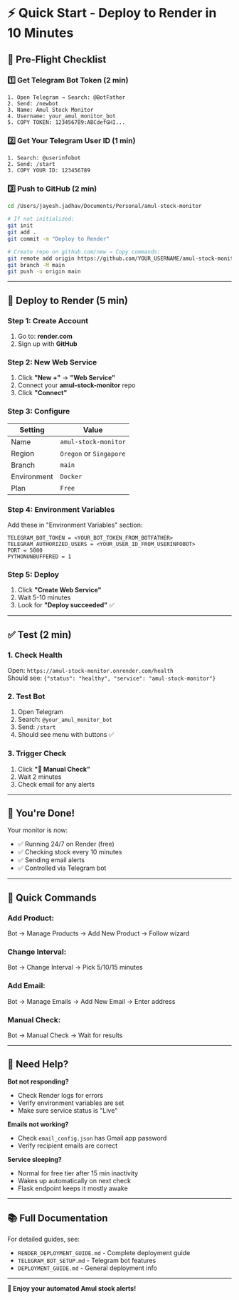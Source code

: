 # ⚡ Quick Start - Deploy to Render in 10 Minutes

## 📝 **Pre-Flight Checklist**

### **1️⃣ Get Telegram Bot Token (2 min)**
```
1. Open Telegram → Search: @BotFather
2. Send: /newbot
3. Name: Amul Stock Monitor
4. Username: your_amul_monitor_bot
5. COPY TOKEN: 123456789:ABCdefGHI...
```

### **2️⃣ Get Your Telegram User ID (1 min)**
```
1. Search: @userinfobot
2. Send: /start  
3. COPY YOUR ID: 123456789
```

### **3️⃣ Push to GitHub (2 min)**
```bash
cd /Users/jayesh.jadhav/Documents/Personal/amul-stock-monitor

# If not initialized:
git init
git add .
git commit -m "Deploy to Render"

# Create repo on github.com/new → Copy commands:
git remote add origin https://github.com/YOUR_USERNAME/amul-stock-monitor.git
git branch -M main
git push -u origin main
```

---

## 🚀 **Deploy to Render (5 min)**

### **Step 1: Create Account**
1. Go to: **render.com**
2. Sign up with **GitHub**

### **Step 2: New Web Service**
1. Click **"New +"** → **"Web Service"**
2. Connect your **amul-stock-monitor** repo
3. Click **"Connect"**

### **Step 3: Configure**
| Setting | Value |
|---------|-------|
| Name | `amul-stock-monitor` |
| Region | `Oregon` or `Singapore` |
| Branch | `main` |
| Environment | `Docker` |
| Plan | `Free` |

### **Step 4: Environment Variables**
Add these in "Environment Variables" section:

```
TELEGRAM_BOT_TOKEN = <YOUR_BOT_TOKEN_FROM_BOTFATHER>
TELEGRAM_AUTHORIZED_USERS = <YOUR_USER_ID_FROM_USERINFOBOT>
PORT = 5000
PYTHONUNBUFFERED = 1
```

### **Step 5: Deploy**
1. Click **"Create Web Service"**
2. Wait 5-10 minutes
3. Look for **"Deploy succeeded"** ✅

---

## ✅ **Test (2 min)**

### **1. Check Health**
Open: `https://amul-stock-monitor.onrender.com/health`  
Should see: `{"status": "healthy", "service": "amul-stock-monitor"}`

### **2. Test Bot**
1. Open Telegram
2. Search: `@your_amul_monitor_bot`
3. Send: `/start`
4. Should see menu with buttons ✅

### **3. Trigger Check**
1. Click **"🔄 Manual Check"**
2. Wait 2 minutes
3. Check email for any alerts

---

## 🎯 **You're Done!**

Your monitor is now:
- ✅ Running 24/7 on Render (free)
- ✅ Checking stock every 10 minutes
- ✅ Sending email alerts
- ✅ Controlled via Telegram bot

---

## 📱 **Quick Commands**

### **Add Product:**
Bot → Manage Products → Add New Product → Follow wizard

### **Change Interval:**
Bot → Change Interval → Pick 5/10/15 minutes

### **Add Email:**
Bot → Manage Emails → Add New Email → Enter address

### **Manual Check:**
Bot → Manual Check → Wait for results

---

## 🔧 **Need Help?**

**Bot not responding?**
- Check Render logs for errors
- Verify environment variables are set
- Make sure service status is "Live"

**Emails not working?**
- Check `email_config.json` has Gmail app password
- Verify recipient emails are correct

**Service sleeping?**
- Normal for free tier after 15 min inactivity
- Wakes up automatically on next check
- Flask endpoint keeps it mostly awake

---

## 📚 **Full Documentation**

For detailed guides, see:
- `RENDER_DEPLOYMENT_GUIDE.md` - Complete deployment guide
- `TELEGRAM_BOT_SETUP.md` - Telegram bot features
- `DEPLOYMENT_GUIDE.md` - General deployment info

---

**🎉 Enjoy your automated Amul stock alerts!**
